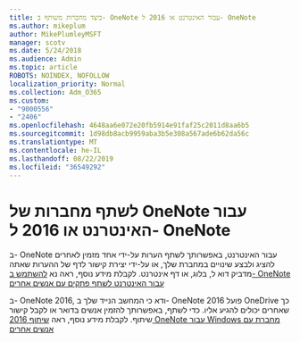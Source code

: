 ```yaml
---
title: כיצד מחברות משותף ב- OneNote עבור האינטרנט או 2016 ל- OneNote
ms.author: mikeplum
author: MikePlumleyMSFT
manager: scotv
ms.date: 5/24/2018
ms.audience: Admin
ms.topic: article
ROBOTS: NOINDEX, NOFOLLOW
localization_priority: Normal
ms.collection: Adm_O365
ms.custom:
- "9000556"
- "2406"
ms.openlocfilehash: 4648aa6e072e20fb5914e91faf25c2011d8aa6b5
ms.sourcegitcommit: 1d98db8acb9959aba3b5e308a567ade6b62da56c
ms.translationtype: MT
ms.contentlocale: he-IL
ms.lasthandoff: 08/22/2019
ms.locfileid: "36549292"
---
```

# <a name="share-notebooks-in-onenote-for-the-web-or-onenote-2016"></a>לשתף מחברות של OneNote עבור האינטרנט או 2016 ל- OneNote

ב- OneNote עבור האינטרנט, באפשרותך לשתף הערות על-ידי אחד מזמין לאחרים להציג ולבצע שינויים במחברת שלך, או על-ידי יצירת קישור לדף של ההערות שאתה מדביק דוא ל, בלוג, או דף אינטרנט. לקבלת מידע נוסף, ראה נא [להשתמש ב- OneNote עבור האינטרנט לשתף פתקים עם אנשים אחרים](https://support.office.com/article/D3481FBE-E06C-4883-B7E9-B2EE9F38AED3)

ב- OneNote 2016, ודא כי המחשב הנייד שלך ב- OneNote 2016 פועל OneDrive כך שאחרים יכולים להגיע אליו. כדי לשתף, באפשרותך להזמין אנשים בדואר או לקבל קישור שיתוף. לקבלת מידע נוסף, ראה [שיתוף 2016 OneNote עבור Windows מחברת עם אנשים אחרים](https://support.office.com/article/d14b6033-7a95-4536-9216-bb0a5e0f8285)